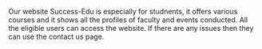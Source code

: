 Our website  Success-Edu is especially for studnents, it offers various courses and it shows all the profiles of faculty and events conducted. All the eligible users can access the website. If there are any issues then they can use the contact us page.
